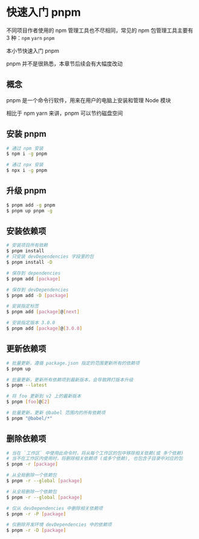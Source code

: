 # 快速入门 pnpm

不同项目作者使用的 npm 管理工具也不尽相同，常见的 npm 包管理工具主要有 3 种：`npm` `yarn` `pnpm`

本小节快速入门 pnpm

pnpm 并不是很熟悉，本章节后续会有大幅度改动

## 概念

pnpm 是一个命令行软件，用来在用户的电脑上安装和管理 Node 模块

相比于 npm yarn 来讲，pnpm 可以节约磁盘空间

## 安装 pnpm

```sh
# 通过 npm 安装
$ npm i -g pnpm

# 通过 npx 安装
$ npx i -g pnpm
```

## 升级 pnpm

```sh
$ pnpm add -g pnpm
$ pnpm up pnpm -g
```

## 安装依赖项

```sh
# 安装项目所有依赖
$ pnpm install
# 只安装 devDependencies 字段里的包
$ pnpm install -D

# 保存到 dependencies
$ pnpm add [package]

# 保存到 devDependencies
$ pnpm add -D [package]

# 安装指定标签
$ pnpm add [package]@[next]

# 安装指定版本 3.0.0
$ pnpm add [package]@[3.0.0]
```

## 更新依赖项

```sh
# 批量更新，遵循 package.json 指定的范围更新所有的依赖项
$ pnpm up

# 批量更新，更新所有依赖项到最新版本，会导致跨打版本升级
$ pnpm --latest

# 将 foo 更新到 v2 上的最新版本
$ pnpm [foo]@[2]

# 批量更新，更新 @babel 范围内的所有依赖项
$ pnpm "@babel/*"
```

## 删除依赖项

```sh
# 当在 `工作区` 中使用此命令时，将从每个工作区的包中移除相关依赖(或 多个依赖)
# 当不在工作区内使用时，将删除相关依赖项 (或多个依赖), 也包含子目录中对应的包
$ pnpm -r [package]

# 从全局删除一个依赖包
$ pnpm -r --global [package]

# 从全局删除一个依赖包
$ pnpm -r --global [package]

# 仅从 devDependencies 中删除相关依赖项
$ pnpm -r -P [package]

# 仅删除开发环境 devDependencies 中的依赖项
$ pnpm -r -D [package]
```
